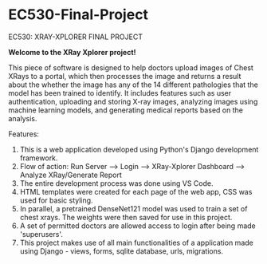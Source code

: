 # EC530-Final-Project
EC530: XRAY-XPLORER FINAL PROJECT

**Welcome to the XRay Xplorer project!**

This piece of software is designed to help doctors upload images of Chest XRays to a portal, which then processes the image and returns a result about the whether the image has any of the 14 different pathologies that the model has been trained to identify. It includes features such as user authentication, uploading and storing X-ray images, analyzing images using machine learning models, and generating medical reports based on the analysis.

Features: <br>
1. This is a web application developed using Python's Django development framework.
2. Flow of action: Run Server --> Login --> XRay-Xplorer Dashboard --> Analyze XRay/Generate Report
3. The entire development process was done using VS Code.
4. HTML templates were created for each page of the web app, CSS was used for basic styling.
5. In parallel, a pretrained DenseNet121 model was used to train a set of chest xrays. The weights were then saved for use in this project.
6. A set of permitted doctors are allowed access to login after being made 'superusers'. 
7. This project makes use of all main functionalities of a application made using Django - views, forms, sqlite database, urls, migrations.

